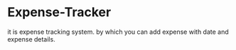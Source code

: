 # Expense-Tracker

it is expense tracking system. by which you can add expense with date and expense details.
